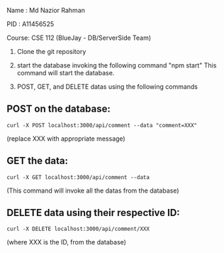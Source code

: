 Name  : Md Nazior Rahman

PID   : A11456525

Course: CSE 112 (BlueJay - DB/ServerSide Team)

1) Clone the git repository

2)  start the database invoking the following command "npm start"
    This command will start the database.
    
3) POST, GET, and DELETE datas using the following commands

POST on the database:
---------
	curl -X POST localhost:3000/api/comment --data "comment=XXX"
(replace XXX with appropriate message)

GET the data:
----------
	curl -X GET localhost:3000/api/comment --data
(This command will invoke all the datas from the database)

DELETE data using their respective ID:
-------
	curl -X DELETE localhost:3000/api/comment/XXX
(where XXX is the ID, from the database)
